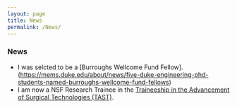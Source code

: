 ```yaml
---
layout: page
title: News
permalink: /News/
---
```


### News

- I was selcted to be a [Burroughs Wellcome Fund Fellow]. (https://mems.duke.edu/about/news/five-duke-engineering-phd-students-named-burroughs-wellcome-fund-fellows)
- I am now a NSF Research Trainee in the [Traineeship in the Advancement of Surgical Technologies (TAST)](https://tast-nrt.pratt.duke.edu/).
